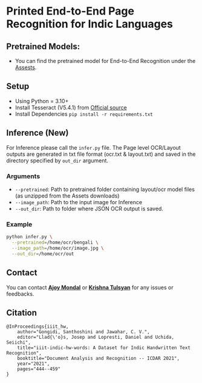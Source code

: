 # Printed End-to-End Page Recognition for Indic Languages

## Pretrained Models:
- You can find the pretrained model for End-to-End Recognition under the [Assests](https://github.com/NLTM-OCR/BhaashaOCR/releases).

## Setup
- Using Python = 3.10+
- Install Tesseract (V5.4.1) from [Official source](https://tesseract-ocr.github.io/tessdoc/Installation.html)
- Install Dependencies `pip install -r requirements.txt`

## Inference (New)

For Inference please call the `infer.py` file. The Page level OCR/Layout outputs are generated in txt file format (ocr.txt & layout.txt) and saved in the directory specified by `out_dir` argument.

### Arguments
* `--pretrained`: Path to pretrained folder containing layout/ocr model files (as unzipped from the Assets downloads)
* `--image_path`: Path to the input image for Inference
* `--out_dir`: Path to folder where JSON OCR output is saved.

### Example

```bash
python infer.py \
  --pretrained=/home/ocr/bengali \
  --image_path=/home/ocr/image.jpg \
  --out_dir=/home/ocr/out
```

## Contact

You can contact **[Ajoy Mondal](mailto:ajoy.mondal@iiit.ac.in)** or **[Krishna Tulsyan](mailto:krishna.tulsyan@research.iiit.ac.in)** for any issues or feedbacks.

## Citation

```
@InProceedings{iiit_hw,
	author="Gongidi, Santhoshini and Jawahar, C. V.",
	editor="Llad{\'o}s, Josep and Lopresti, Daniel and Uchida, Seiichi",
	title="iiit-indic-hw-words: A Dataset for Indic Handwritten Text Recognition",
	booktitle="Document Analysis and Recognition -- ICDAR 2021",
	year="2021",
	pages="444--459"
}
```
